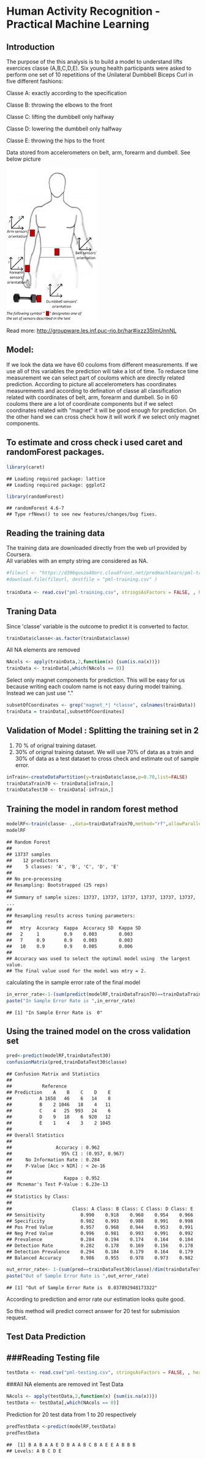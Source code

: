 Human Activity Recognition - Practical Machine Learning 
==========================================================

Introduction
------------

The purpose of the this analysis is to build a model to understand lifts exercices classe (A,B,C,D,E).
Six young health participants were asked to perform one set of 10 repetitions of the Unilateral Dumbbell Biceps Curl in five different fashions:

Classe A: exactly according to the specification

Classe B: throwing the elbows to the front

Classe C: lifting the dumbbell only halfway

Classe D: lowering the dumbbell only halfway

Classe E: throwing the hips to the front

Data stored from accelerometers on belt, arm, forearm and dumbell. See below picture

<img class=center src=fig/on-body-sensing-schema.png height=400>

Read more: http://groupware.les.inf.puc-rio.br/har#ixzz35ImUnnNL

Model: 
-------------
If we look the data we have 60 couloms from different measurements. 
If we use all of this variables the prediction will take a lot of time. To reduece time measurement
we can select part of couloms which are directly related prediction. 
According to picture all accelerometers has coordinates measurements and according to defination of
classe all classification related with coordinates of belt, arm, forearm and dumbell.
So in 60 couloms there are a lot of coordinate components but if we select coordinates related with "magnet"
it will be good enough for prediction. On the other hand we can cross check how it will work if we select only
magnet components. 

To estimate and cross check i used caret and randomForest packages.
-------------

```r
library(caret)
```

```
## Loading required package: lattice
## Loading required package: ggplot2
```

```r
library(randomForest)
```

```
## randomForest 4.6-7
## Type rfNews() to see new features/changes/bug fixes.
```

Reading the training data
-------------------------
The training data are downloaded directly from the web url provided by Coursera.  
All variables with an empty string are considered as NA.

```r
#fileurl <- "https://d396qusza40orc.cloudfront.net/predmachlearn/pml-training.csv"
#download.file(fileurl, destfile = "pml-training.csv" )

trainData <- read.csv("pml-training.csv", stringsAsFactors = FALSE, , header = TRUE,sep=",",na.string=c("NA",""))
```

Traning Data 
----------------------------
Since 'classe'  variable is the outcome to predict  it is converted to factor. 

```r
trainData$classe<-as.factor(trainData$classe)
```

All NA elements are removed

```r
NAcols <- apply(trainData,2,function(x) {sum(is.na(x))}) 
trainData <- trainData[,which(NAcols == 0)]
```

Select only magnet components for prediction. This will be easy for us because writing each coulom name 
is not easy during model training. Instead  we can just use "."

```r
subsetOfCoordinates <- grep("magnet_*| *classe", colnames(trainData))
trainData = trainData[,subsetOfCoordinates]
```

Validation of Model : Splitting the training set in 2 
--------------------------
1. 70 % of orignal training dataset.  
2. 30% of orignal training dataset.
We will use 70% of data as a train and 30% of data as a test dataset  to cross check and estimate out of sample 
error.


```r
inTrain<-createDataPartition(y=trainData$classe,p=0.70,list=FALSE)
trainDataTrain70 <- trainData[inTrain,]
trainDataTest30 <- trainData[-inTrain,]
```

Training the model in random forest method
-------------------------------------

```r
modelRF<-train(classe~ .,data=trainDataTrain70,method="rf",allowParallel=T)
modelRF
```

```
## Random Forest 
## 
## 13737 samples
##    12 predictors
##     5 classes: 'A', 'B', 'C', 'D', 'E' 
## 
## No pre-processing
## Resampling: Bootstrapped (25 reps) 
## 
## Summary of sample sizes: 13737, 13737, 13737, 13737, 13737, 13737, ... 
## 
## Resampling results across tuning parameters:
## 
##   mtry  Accuracy  Kappa  Accuracy SD  Kappa SD
##   2     1         0.9    0.003        0.003   
##   7     0.9       0.9    0.003        0.003   
##   10    0.9       0.9    0.005        0.006   
## 
## Accuracy was used to select the optimal model using  the largest value.
## The final value used for the model was mtry = 2.
```

calculating the in sample error rate of the final model


```r
in_error_rate<-1-(sum(predict(modelRF,trainDataTrain70)==trainDataTrain70$classe)/dim(trainDataTrain70)[1])
paste("In Sample Error Rate is ",in_error_rate)
```

```
## [1] "In Sample Error Rate is  0"
```

Using the trained model on the cross validation set
---------------------------------------------------

```r
pred<-predict(modelRF,trainDataTest30)
confusionMatrix(pred,trainDataTest30$classe)
```

```
## Confusion Matrix and Statistics
## 
##           Reference
## Prediction    A    B    C    D    E
##          A 1658   46    6   14    8
##          B    2 1046   18    4   11
##          C    4   25  993   24    6
##          D    9   18    6  920   12
##          E    1    4    3    2 1045
## 
## Overall Statistics
##                                         
##                Accuracy : 0.962         
##                  95% CI : (0.957, 0.967)
##     No Information Rate : 0.284         
##     P-Value [Acc > NIR] : < 2e-16       
##                                         
##                   Kappa : 0.952         
##  Mcnemar's Test P-Value : 6.23e-13      
## 
## Statistics by Class:
## 
##                      Class: A Class: B Class: C Class: D Class: E
## Sensitivity             0.990    0.918    0.968    0.954    0.966
## Specificity             0.982    0.993    0.988    0.991    0.998
## Pos Pred Value          0.957    0.968    0.944    0.953    0.991
## Neg Pred Value          0.996    0.981    0.993    0.991    0.992
## Prevalence              0.284    0.194    0.174    0.164    0.184
## Detection Rate          0.282    0.178    0.169    0.156    0.178
## Detection Prevalence    0.294    0.184    0.179    0.164    0.179
## Balanced Accuracy       0.986    0.955    0.978    0.973    0.982
```

```r
out_error_rate<- 1-(sum(pred==trainDataTest30$classe)/dim(trainDataTest30)[1])
paste("Out of Sample Error Rate is ",out_error_rate)
```

```
## [1] "Out of Sample Error Rate is  0.037892948173322"
```
According to prediction and error rate our estimation looks quite good. 

So this method will predict correct answer for 20 test for submission request.


Test Data Prediction 
-----------------------------

###Reading Testing file
---------------------------

```r
testData <- read.csv("pml-testing.csv", stringsAsFactors = FALSE, , header = TRUE,sep=",",na.string=c("NA",""))
```


###All NA elements are removed int Test Data

```r
NAcols <- apply(testData,2,function(x) {sum(is.na(x))}) 
testData <- testData[,which(NAcols == 0)]
```

Prediction for 20 test data from 1 to 20 respectively

```r
predTestData <-predict(modelRF,testData)
predTestData
```


```
##  [1] B A B A A E D B A A B C B A E E A B B B
## Levels: A B C D E
```






